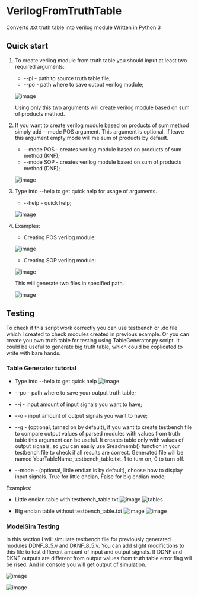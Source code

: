 # VerilogFromTruthTable
Converts .txt truth table into verilog module 
Written in Python 3

## Quick start
1) To create verilog module from truth table you should input at least two required arguments:

    * --pi - path to source truth table file;
    * --po - path where to save output verilog module;
    
    ![image](https://user-images.githubusercontent.com/32493975/97477721-a6221500-1958-11eb-804d-1a8676cab986.png)
    
    Using only this two arguments will create verilog module based on sum of products method.
    
 2) If you want to create verilog module based on products of sum method simply add --mode POS argument. This argument is optional, if leave this argument empty mode will me sum of products by default.
    * --mode POS - creates verilog module based on products of sum method (KNF);
    * --mode SOP - creates verilog module based on sum of products method (DNF);
    
    ![image](https://user-images.githubusercontent.com/32493975/97478543-c4d4db80-1959-11eb-8041-bcb39ba3f10e.png)
  
 3) Type into --help to get quick help for usage of arguments.
    * --help - quick help;
    
    ![image](https://user-images.githubusercontent.com/32493975/97479061-7a079380-195a-11eb-99d2-77c8013a2b9d.png)
  
 4) Examples:
    * Creating POS verilog module:
    
    ![image](https://user-images.githubusercontent.com/32493975/97479791-4d07b080-195b-11eb-9877-60f331fb9c54.png)
    
    * Creating SOP verilog module:
    
    ![image](https://user-images.githubusercontent.com/32493975/97480041-92c47900-195b-11eb-8cf1-52e42fe227f4.png)
    
    This will generate two files in specified path.
    
    ![image](https://user-images.githubusercontent.com/32493975/97776550-bfea7480-1b71-11eb-87a1-5b42a1b08db5.png)
    
 
## Testing
  
To check if this script work correctly you can use testbench or .do file which I created to check modules created in previous example. Or you can create you own truth table for testing using TableGenerator.py script. It could be useful to generate big truth table, which could be coplicated to write with bare hands.
  
### Table Generator tutorial

   * Type into --help to get quick help
   ![image](https://user-images.githubusercontent.com/32493975/97776194-c6c3b800-1b6e-11eb-824a-a360ba6be71b.png)
   
   * --po - path where to save your output truth table;
   * --i  - input amount of input signals you want to have;
   * --o  - input amount of output signals you want to have;
   * --g  - (optional, turned on by default), if you want to create testbench file to compare output values of parsed modules with values from truth table this argument can be useful. It creates table only with values of output signals, so you can easily use $readmemb() function in your testbench file to check if all results are correct. Generated file will be named YourTableName_testbench_table.txt. 1 to turn on, 0 to turn off.
   * --mode - (optional, little endian is by default), choose how to display input signals. True for little endian, False for big endian mode;
   
   Examples:
   
   * Little endian table with testbench_table.txt
   ![image](https://user-images.githubusercontent.com/32493975/97485431-cc4cb280-1962-11eb-9644-b8b84ec5afac.png)
   ![tables](https://user-images.githubusercontent.com/32493975/97776314-b5c77680-1b6f-11eb-94df-b2122a929222.jpg)
   
   
   * Big endian table without testbench_table.txt
   ![image](https://user-images.githubusercontent.com/32493975/97776347-f0311380-1b6f-11eb-8fb0-4176b8dd12a0.png)
   ![image](https://user-images.githubusercontent.com/32493975/97776368-0b038800-1b70-11eb-8d24-5e4843e62998.png)
   
   ### ModelSim Testing
   In this section I will simulate testbench file for previously generated modules DDNF_8_5.v and DKNF_8_5.v. You can add slight modifictions to this file to test different amount of input and output signals. If DDNF and DKNF outputs are different from output values from truth table error flag will be rised. And in console you will get output of simulation.
   
   ![image](https://user-images.githubusercontent.com/32493975/97776681-d47b3c80-1b72-11eb-9fe0-1fc8f7afe3ae.png)
   
   ![image](https://user-images.githubusercontent.com/32493975/97776693-f1177480-1b72-11eb-83ab-4d9e0836a24e.png)
